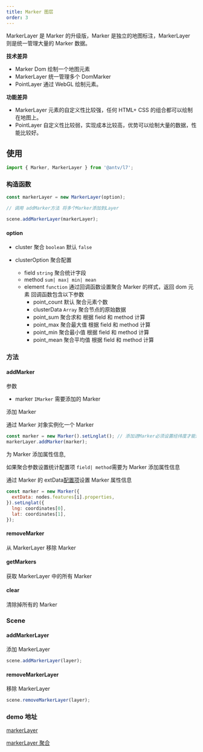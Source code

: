 ```yaml
---
title: Marker 图层
order: 3
---
```


MarkerLayer 是 Marker 的升级版，Marker 是独立的地图标注，MarkerLayer 则是统一管理大量的 Marker 数据。

**技术差异**

- Marker Dom 绘制一个地图元素
- MarkerLayer 统一管理多个 DomMarker
- PointLayer 通过 WebGL 绘制元素。

**功能差异**

- MarkerLayer 元素的自定义性比较强，任何 HTML+ CSS 的组合都可以绘制在地图上。
- PointLayer 自定义性比较弱，实现成本比较高，优势可以绘制大量的数据，性能比较好。

## 使用

```javascript
import { Marker, MarkerLayer } from '@antv/l7';
```

### 构造函数

```javascript
const markerLayer = new MarkerLayer(option);

// 调用 addMarker方法 将多个Marker添加到Layer

scene.addMarkerLayer(markerLayer);
```

#### option

- cluster 聚合 `boolean` 默认 `false`

- clusterOption 聚合配置

  - field `string` 聚合统计字段
  - method `sum| max| min| mean`
  - element `function` 通过回调函数设置聚合 Marker 的样式，返回 dom 元素
    回调函数包含以下参数
    - point_count 默认 聚合元素个数
    - clusterData `Array` 聚合节点的原始数据
    - point_sum 聚合求和 根据 field 和 method 计算
    - point_max 聚合最大值 根据 field 和 method 计算
    - point_min 聚合最小值 根据 field 和 method 计算
    - point_mean 聚合平均值 根据 field 和 method 计算

### 方法

#### addMarker

参数

- marker `IMarker` 需要添加的 Marker

添加 Marker

通过 Marker 对象实例化一个 Marker

```javascript
const marker = new Marker().setLnglat(); // 添加进Marker必须设置经纬度才能添加
markerLayer.addMarker(marker);
```

为 Marker 添加属性信息,

如果聚合参数设置统计配置项 `field| method`需要为 Marker 添加属性信息

通过 Marker 的 extData[配置项](./marker#option)设置 Marker 属性信息

```javascript
const marker = new Marker({
  extData: nodes.features[i].properties,
}).setLnglat({
  lng: coordinates[0],
  lat: coordinates[1],
});
```

#### removeMarker

从 MarkerLayer 移除 Marker

#### getMarkers

获取 MarkerLayer 中的所有 Marker

#### clear

清除掉所有的 Marker

####

### Scene

#### addMarkerLayer

添加 MarkerLayer

```javascript
scene.addMarkerLayer(layer);
```

#### removeMarkerLayer

移除 MarkerLayer

```javascript
scene.removeMarkerLayer(layer);
```

### demo 地址

[markerLayer ](../../../examples/point/marker#markerlayer)

[markerLayer 聚合](../../../examples/point/marker#clustermarker)
